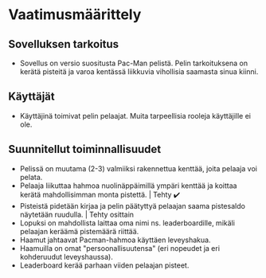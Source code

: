 # Vaatimusmäärittely

## Sovelluksen tarkoitus
- Sovellus on versio suositusta Pac-Man pelistä. Pelin tarkoituksena on kerätä pisteitä ja varoa kentässä liikkuvia vihollisia saamasta sinua kiinni. 

## Käyttäjät
- Käyttäjinä toimivat pelin pelaajat. Muita tarpeellisia rooleja käyttäjille ei ole.
 
## Suunnitellut toiminnallisuudet
- Pelissä on muutama (2-3) valmiiksi rakennettua kenttää, joita pelaaja voi pelata. 
- Pelaaja liikuttaa hahmoa nuolinäppäimillä ympäri kenttää ja koittaa kerätä mahdollisimman monta pistettä. | Tehty ✔️
- Pisteistä pidetään kirjaa ja pelin päätyttyä pelaajan saama pistesaldo näytetään ruudulla.  | Tehty osittain
- Lopuksi on mahdollista laittaa oma nimi ns. leaderboardille, mikäli pelaajan keräämä pistemäärä riittää.
- Haamut jahtaavat Pacman-hahmoa käyttäen leveyshakua. 
- Haamuilla on omat "persoonallisuutensa" (eri nopeudet ja eri kohderuudut leveyshaussa).
- Leaderboard kerää parhaan viiden pelaajan pisteet.
